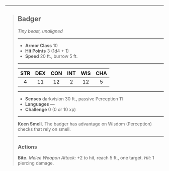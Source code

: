 ***
> ## Badger
> *Tiny beast, unaligned*
> 
> ***
> 
> - **Armor Class** 10
> - **Hit Points** 3 (1d4 + 1)
> - **Speed** 20 ft., burrow 5 ft.
> 
> ***
> 
> |STR|DEX|CON|INT|WIS|CHA|
> |:---:|:---:|:---:|:---:|:---:|:---:|
> |4|11|12|2|12|5|
> 
> ***
> 
> - **Senses** darkvision 30 ft., passive Perception 11
> - **Languages** —
> - **Challenge** 0 (0 or 10 xp)
> 
> ***
> 
> **Keen Smell.** The badger has advantage on Wisdom (Perception) checks that rely on smell.
> 
> ***
> 
> ### Actions
> **Bite.** *Melee Weapon Attack:* +2 to hit, reach 5 ft., one target. *Hit:* 1 piercing damage.